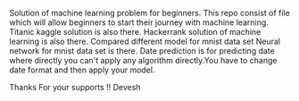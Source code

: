 
Solution of machine learning problem for beginners.
This repo consist of file which will allow beginners to start their journey with machine learning.
Titanic kaggle solution is also there.
Hackerrank solution of machine learning is also there.
Compared different model for mnist data set
Neural network for mnist data set is there.
Date prediction is for predicting date where directly you can't apply any algorithm directly.You have to change date format and then apply your model.

Thanks For your supports !! Devesh
